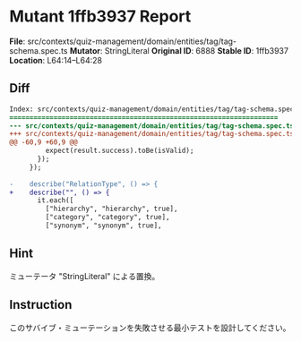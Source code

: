 # Mutant 1ffb3937 Report

**File**: src/contexts/quiz-management/domain/entities/tag/tag-schema.spec.ts
**Mutator**: StringLiteral
**Original ID**: 6888
**Stable ID**: 1ffb3937
**Location**: L64:14–L64:28

## Diff

```diff
Index: src/contexts/quiz-management/domain/entities/tag/tag-schema.spec.ts
===================================================================
--- src/contexts/quiz-management/domain/entities/tag/tag-schema.spec.ts	original
+++ src/contexts/quiz-management/domain/entities/tag/tag-schema.spec.ts	mutated #6888
@@ -60,9 +60,9 @@
         expect(result.success).toBe(isValid);
       });
     });
 
-    describe("RelationType", () => {
+    describe("", () => {
       it.each([
         ["hierarchy", "hierarchy", true],
         ["category", "category", true],
         ["synonym", "synonym", true],
```

## Hint

ミューテータ "StringLiteral" による置換。

## Instruction

このサバイブ・ミューテーションを失敗させる最小テストを設計してください。
